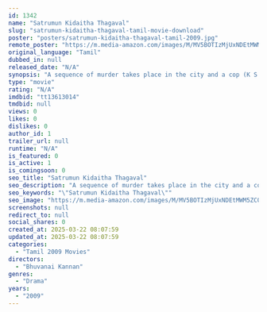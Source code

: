 ```yaml
---
id: 1342
name: "Satrumun Kidaitha Thagaval"
slug: "satrumun-kidaitha-thagaval-tamil-movie-download"
poster: "posters/satrumun-kidaitha-thagaval-tamil-2009.jpg"
remote_poster: "https://m.media-amazon.com/images/M/MV5BOTIzMjUxNDEtMWM5ZC00MzVkLTlhM2YtNGY2MTY3ZjY0M2M4XkEyXkFqcGdeQXVyMTEzNzg0Mjkx._V1_SX300.jpg"
original_language: "Tamil"
dubbed_in: null
released_date: "N/A"
synopsis: "A sequence of murder takes place in the city and a cop (K S Ravikumar) steps in to investigate them. Meanwhile, Shiva (Kanal Kannan) comes out of a mental asylum. It is concluded that a lunatic is behind all these murders. Shiva m..."
type: "movie"
rating: "N/A"
imdbid: "tt13613014"
tmdbid: null
views: 0
likes: 0
dislikes: 0
author_id: 1
trailer_url: null
runtime: "N/A"
is_featured: 0
is_active: 1
is_comingsoon: 0
seo_title: "Satrumun Kidaitha Thagaval"
seo_description: "A sequence of murder takes place in the city and a cop (K S Ravikumar) steps in to investigate them. Meanwhile, Shiva (Kanal Kannan) comes out of a mental asylum. It is concluded that a lunatic is behind all these murders. Shiva m..."
seo_keywords: "\"Satrumun Kidaitha Thagaval\""
seo_image: "https://m.media-amazon.com/images/M/MV5BOTIzMjUxNDEtMWM5ZC00MzVkLTlhM2YtNGY2MTY3ZjY0M2M4XkEyXkFqcGdeQXVyMTEzNzg0Mjkx._V1_SX300.jpg"
screenshots: null
redirect_to: null
social_shares: 0
created_at: 2025-03-22 08:07:59
updated_at: 2025-03-22 08:07:59
categories:
  - "Tamil 2009 Movies"
directors:
  - "Bhuvanai Kannan"
genres:
  - "Drama"
years:
  - "2009"
---
```

